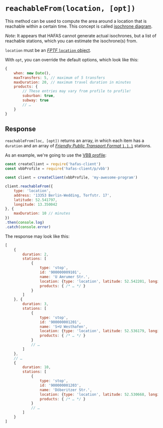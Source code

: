 # `reachableFrom(location, [opt])`

This method can be used to compute the area around a location that is reachable within a certain time. This concept is called [isochrone diagram](https://en.wikipedia.org/wiki/Isochrone_map#Transportation_planning).

*Note*: It appears that HAFAS cannot generate actual isochrones, but a list of reachable stations, which you can estimate the isochrone(s) from.

`location` must be an [*FPTF* `location` object](https://github.com/public-transport/friendly-public-transport-format/blob/1.1.1/spec/readme.md#location-objects).

With `opt`, you can override the default options, which look like this:

```js
{
	when: new Date(),
	maxTransfers: 5, // maximum of 5 transfers
	maxDuration: 20, // maximum travel duration in minutes
	products: {
		// These entries may vary from profile to profile!
		suburban: true,
		subway: true
		// …
	}
}
```

## Response

`reachableFrom(loc, [opt])` returns an array, in which each item has a `duration` and an array of [*Friendly Public Transport Format* `1.1.1`](https://github.com/public-transport/friendly-public-transport-format/tree/1.1.1) stations.

As an example, we're going to use the [VBB profile](../p/vbb):

```js
const createClient = require('hafas-client')
const vbbProfile = require('hafas-client/p/vbb')

const client = createClient(vbbProfile, 'my-awesome-program')

client.reachableFrom({
	type: 'location',
	address: '13353 Berlin-Wedding, Torfstr. 17',
	latitude: 52.541797,
	longitude: 13.350042
}, {
	maxDuration: 10 // minutes
})
.then(console.log)
.catch(console.error)
```

The response may look like this:

```js
[
	{
		duration: 2,
		stations: [
			{
				type: 'stop',
				id: '900000009101',
				name: 'U Amrumer Str.',
				location: {type: 'location', latitude: 52.542201, longitude: 13.34953},
				products: { /* … */ }
			}
		]
	}, {
		duration: 3,
		stations: [
			{
				type: 'stop',
				id: '900000001201',
				name: 'S+U Westhafen',
				location: {type: 'location', latitude: 52.536179, longitude: 13.343839},
				products: { /* … */ }
			}
			// …
		]
	},
	// …
	{
		duration: 10,
		stations: [
			{
				type: 'stop',
				id: '900000001203',
				name: 'Döberitzer Str.',
				location: {type: 'location', latitude: 52.530668, longitude: 13.36811},
				products: { /* … */ }
			}
			// …
		]
	}
]
```
